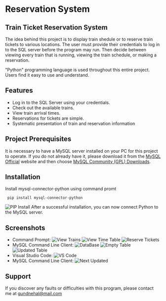 # Reservation System
## Train Ticket Reservation System

The idea behind this project is to display train shedule or to reserve train tickets to various locations. The user must provide their credentials to log in to the SQL server before the program may run. Then decide between viewing every train that is running, viewing the train schedule, or making a reservation. 

"Python" programming language is used throughout this entire project. Users find it easy to use and understand.

## Features

- Log in to the SQL Server using your credentials.
- Check out the available trains.
- View train arrival times.
- Reservations for tickets are simple.
- Systematic presentation of train and reservation information


## Project Prerequisites

It is necessary to have a MySQL server installed on your PC for this project to operate. If you do not already have it, please download it from the [MySQL Official](https://www.mysql.com/downloads/) website and then choose [MySQL Community (GPL) Downloads](https://dev.mysql.com/downloads/).

## Installation
Install mysql-connector-python using command promt
```
 pip install mysql-connector-python
```
![PIP Install](https://user-images.githubusercontent.com/108085377/178277577-634b654f-5606-4f23-9445-24c11e067a91.JPG)
After a successful installation, you can now 
connect Python to the MySQL server.

## Screenshots
- Command Prompt:
![View Trains](https://user-images.githubusercontent.com/108085377/178270888-1f556ce8-8388-4d5e-b27c-6d657b31bea9.JPG)
![View Time Table](https://user-images.githubusercontent.com/108085377/178271926-4d17941e-95dc-4e04-85e8-699d73ba13e4.JPG)
![Reserve Tickets](https://user-images.githubusercontent.com/108085377/178271128-f787d4a0-5c89-4d90-9f32-7ed29d0f48a9.JPG)
- MySQL Command Line Client:
![DataBase](https://user-images.githubusercontent.com/108085377/178271387-755950ef-9934-4b97-9baf-e4693c5a9bfd.JPG)
![Empty Table](https://user-images.githubusercontent.com/108085377/178271412-854947fa-5403-402e-b969-3a8302c7d600.JPG)
![Updated Table](https://user-images.githubusercontent.com/108085377/178271434-476668cb-5657-47a9-95e2-00170b294b99.JPG)
- Visual Studio Code:
![VS Code](https://user-images.githubusercontent.com/108085377/178274051-72413ce5-0791-4104-a4d6-cf82ab232295.JPG)
- MySQL Command Line Client:
![Next Updated](https://user-images.githubusercontent.com/108085377/178274139-d625d4fa-cea3-4265-adb9-0d0127644bd6.JPG)


## Support

If you discover any faults or difficulties with this program, please contact me at gundnehal@mail.com
